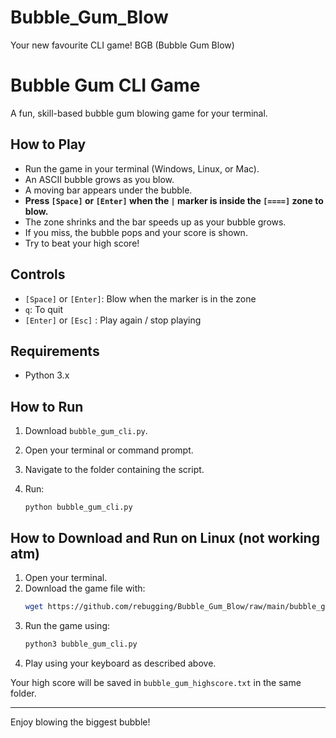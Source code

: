 # Bubble_Gum_Blow
Your new favourite CLI game! BGB (Bubble Gum Blow)

# Bubble Gum CLI Game

A fun, skill-based bubble gum blowing game for your terminal.  

## How to Play

- Run the game in your terminal (Windows, Linux, or Mac).
- An ASCII bubble grows as you blow.
- A moving bar appears under the bubble.
- **Press `[Space]` or `[Enter]` when the `|` marker is inside the `[====]` zone to blow.**
- The zone shrinks and the bar speeds up as your bubble grows.
- If you miss, the bubble pops and your score is shown.
- Try to beat your high score!

## Controls

- `[Space]` or `[Enter]`: Blow when the marker is in the zone
- `q`: To quit
- `[Enter]` or `[Esc]` : Play again / stop playing

## Requirements

- Python 3.x

## How to Run

1. Download `bubble_gum_cli.py`.
2. Open your terminal or command prompt.
3. Navigate to the folder containing the script.
4. Run:

   ```
   python bubble_gum_cli.py
   ```

## How to Download and Run on Linux (not working atm)

1. Open your terminal.
2. Download the game file with:
   ```sh
   wget https://github.com/rebugging/Bubble_Gum_Blow/raw/main/bubble_gum_cli.py
   ```
3. Run the game using:
   ```sh
   python3 bubble_gum_cli.py
   ```
4. Play using your keyboard as described above.

Your high score will be saved in `bubble_gum_highscore.txt` in the same folder.

---

Enjoy blowing the biggest bubble!
